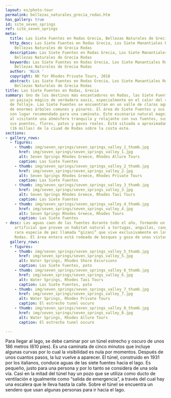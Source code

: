 ```yaml
---
layout: es/photo-tour
permalink: bellezas_naturales_grecia_rodas.htm
has_gallery: true
id: site_seven_springs
ref: site_seven_springs
meta:
  title: Las Siete Fuentes en Rodas Grecia, Bellezas Naturales de Grecia Rodas
  http_desc: Las Siete Fuentes en Rodas Grecia, Los Siete Manantiales Rodas Grecia,
    Bellezas Naturales de Grecia Rodas
  description: Las Siete Fuentes en Rodas Grecia, Los Siete Manantiales Rodas Grecia,
    Bellezas Naturales de Grecia Rodas
  keywords: Las Siete Fuentes en Rodas Grecia, Los Siete Manantiales Rodas Grecia,
    Bellezas Naturales de Grecia Rodas
  author: 'Nick '
  copyright: NK for Rhodes Private Tours, 2018
  abstract: Las Siete Fuentes en Rodas Grecia, Los Siete Manantiales Rodas Grecia,
    Bellezas Naturales de Grecia Rodas
title: Las Siete Fuentes en Rodas, Grecia
summary: Uno de los destinos más encantadores en Rodas, las Siete Fuentes que ofrecen
  un paisaje mágico de verdadero oasis, especialmente en el calor del verano – inundado
  de follaje. Las Siete Fuentes se encuentran en un valle de claras aguas, cubierto
  de enormes árboles comunes y pinares. El área de Siete Fuentes y sus bosques vecinos
  son lugar recomendado para una caminata. Este escenario natural magnífico ofrece
  al visitante una atmósfera tranquila y relajante con sus fuentes, sus corrientes,
  sus puentes, flores, patos y pavos reales. Está situada a aproximadamente 27 kilómetros
  (16 millas) de la ciuad de Rodas sobre la costa este.
sections:
- gallery_rows:
  - figures:
    - thumb: img/seven_springs/seven_springs_valley_1_thumb.jpg
      href: img/seven_springs/seven_springs_valley_1.jpg
      alt: Seven Springs Rhodes Greece, Rhodes Allure Tours
      caption: Las Siete Fuentes
    - thumb: img/seven_springs/seven_springs_valley_2_thumb.jpg
      href: img/seven_springs/seven_springs_valley_2.jpg
      alt: Seven Springs Rhodes Greece, Rhodes Private Tours
      caption: Las Siete Fuentes
    - thumb: img/seven_springs/seven_springs_valley_3_thumb.jpg
      href: img/seven_springs/seven_springs_valley_3.jpg
      alt: Seven Springs Rhodes Greece, Rhodes Taxi Tours
      caption: Las Siete Fuentes
    - thumb: img/seven_springs/seven_springs_valley_4_thumb.jpg
      href: img/seven_springs/seven_springs_valley_4.jpg
      alt: Seven Springs Rhodes Greece, Rhodes Tours
      caption: Las Siete Fuentes
- desc: Las aguas caen de las fuentes durante todo el año, formando un pequeño lago
    artificial que provee un habitat natural a tortugas, anguilas, cangrejos y una
    rara especie de pez llamada “gizani” que vive exclusivamente en los arroyos de
    Rodas. El área entera está rodeada de bosques y goza de unas vistas magníficas.
  gallery_rows:
  - figures:
    - thumb: img/seven_springs/seven_springs_valley_5_thumb.jpg
      href: img/seven_springs/seven_springs_valley_5.jpg
      alt: Water Springs, Rhodes Shore Excursions
      caption: Las Siete Fuentes, pato
    - thumb: img/seven_springs/seven_springs_valley_6_thumb.jpg
      href: img/seven_springs/seven_springs_valley_6.jpg
      alt: Water Springs, Rhodes Taxi Tours
      caption: Las Siete Fuentes, pato
    - thumb: img/seven_springs/seven_springs_valley_7_thumb.jpg
      href: img/seven_springs/seven_springs_valley_7.jpg
      alt: Water Springs, Rhodes Private Tours
      caption: El estrecho tunel oscuro
    - thumb: img/seven_springs/seven_springs_valley_8_thumb.jpg
      href: img/seven_springs/seven_springs_valley_8.jpg
      alt: Water Springs, Rhodes Allure Tours
      caption: El estrecho tunel oscuro

---
```

Para llegar al lago, se debe caminar por un túnel estrecho y oscuro de unos 186 metros (610 pies). Es una caminata de cinco minutos que incluye algunas curvas por lo cual la visibilidad es nula por momentos. Después de unos cuantos pasos, la luz vuelve a aparecer. El túnel, construido en 1931 por los italianos, conduce aguas de las siete fuentes hacia el lago. Es pequeño, justo para una persona y por lo tanto se considera de una sola vía. Casi en la mitad del túnel hay un pozo que se utiliza como ducto de ventilación e igualmente como “salida de emergencia”, a través del cual hay una escalera que le lleva hasta la calle. Sobre el túnel se encuentra un sendero que usan algunas personas para ir hacia el lago.